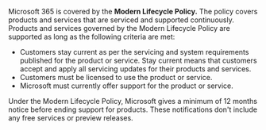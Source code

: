 Microsoft 365 is covered by the **Modern Lifecycle Policy.** The policy covers products and services that are serviced and supported continuously. Products and services governed by the Modern Lifecycle Policy are supported as long as the following criteria are met:

 -  Customers stay current as per the servicing and system requirements published for the product or service. Stay current means that customers accept and apply all servicing updates for their products and services.
 -  Customers must be licensed to use the product or service.
 -  Microsoft must currently offer support for the product or service.

Under the Modern Lifecycle Policy, Microsoft gives a minimum of 12 months notice before ending support for products. These notifications don't include any free services or preview releases.

